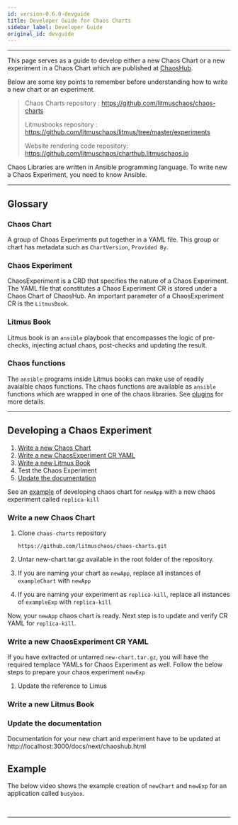 ```yaml
---
id: version-0.6.0-devguide
title: Developer Guide for Chaos Charts
sidebar_label: Developer Guide
original_id: devguide
---
```

------

This page serves as a guide to develop either a new Chaos Chart or a new experiment in a Chaos Chart which are published at <a href="https://hub.litmuschaos.io" target="_blank">ChaosHub</a>.

Below are some key points to remember before understanding how to write a new chart or an experiment.

> Chaos Charts repository : https://github.com/litmuschaos/chaos-charts
>
> Litmusbooks repository : https://github.com/litmuschaos/litmus/tree/master/experiments
>
> Website rendering code repository: https://github.com/litmuschaos/charthub.litmuschaos.io



Chaos Libraries are written in Ansible programming language. To write new a Chaos Experiment, you need to know Ansible.

<hr>

## Glossary

### Chaos Chart

A group of Choas Experiments put together in a YAML file. This group or chart has metadata such as `ChartVersion`, `Provided By`. 

### Chaos Experiment

ChaosExperiment is a CRD that specifies the nature of a Chaos Experiment. The YAML file that constitutes a Chaos Experiment CR is stored under a Chaos Chart of ChaosHub. An important parameter of a ChaosExperiment CR is the `LitmusBook`.

### Litmus Book

Litmus book is an `ansible` playbook that encompasses the logic of pre-checks, injecting actual chaos, post-checks and updating the result. 

### Chaos functions

The `ansible` programs inside Litmus books can make use of readily avaialble chaos functions. The chaos functions are available as `ansible` functions which are wrapped in one of the chaos libraries. See [plugins](/docs/next/plugins.html) for more details.

<hr>

## Developing a Chaos Experiment

1. [Write a new Chaos Chart](#write-a-new-chaos-chart)
2. [Write a new ChaosExperiment CR YAML](#write-a-new-chaosexperiment-cr-yaml)
3. [Write a new Litmus Book](#write-a-new-litmus-book)
4. Test the Chaos Experiment
5. [Update the documentation](#update-the-documentation) 

See an [example](#example) of developing chaos chart for `newApp` with a new chaos experiment called `replica-kill`

### Write a new Chaos Chart

1. Clone `chaos-charts` repository

   ```
   https://github.com/litmuschaos/chaos-charts.git
   ```

   

2. Untar new-chart.tar.gz  available in the root folder of the repository.

3. If you are naming your chart as `newApp`, replace all instances of `exampleChart` with `newApp`

4. If you are naming your experiment as `replica-kill`, replace all instances of `exampleExp` with `replica-kill`

Now, your `newApp` chaos chart is ready. Next step is to update and verify CR YAML for `replica-kill`.  

### Write a new ChaosExperiment CR YAML

If you have extracted or untarred `new-chart.tar.gz`, you will have the required templace YAMLs for Chaos Experiment as well. Follow the below steps to prepare your chaos experiment `newExp` 

1. Update the reference to Limus

### Write a new Litmus Book



### Update the documentation

Documentation for your new chart and experiment have to be updated at http://localhost:3000/docs/next/chaoshub.html

## Example

The below video shows the example creation of `newChart` and `newExp` for an application called `busybox`. 

<ascii cinema video of the above example>

<br>

<hr>

<br>

<br>

<!-- Global site tag (gtag.js) - Google Analytics -->

<script async src="https://www.googletagmanager.com/gtag/js?id=UA-92076314-12"></script>
<script>
  window.dataLayer = window.dataLayer || [];
  function gtag(){dataLayer.push(arguments);}
  gtag('js', new Date());

  gtag('config', 'UA-92076314-12');
</script>
